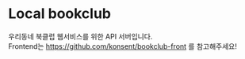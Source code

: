 # Local bookclub
우리동네 북클럽 웹서비스를 위한 API 서버입니다.  
Frontend는 https://github.com/konsent/bookclub-front 를 참고해주세요!